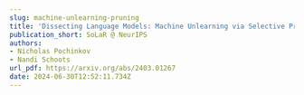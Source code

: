 ```yaml
---
slug: machine-unlearning-pruning
title: 'Dissecting Language Models: Machine Unlearning via Selective Pruning  '
publication_short: SoLaR @ NeurIPS
authors:
- Nicholas Pochinkov
- Nandi Schoots
url_pdf: https://arxiv.org/abs/2403.01267
date: 2024-06-30T12:52:11.734Z
---
```

